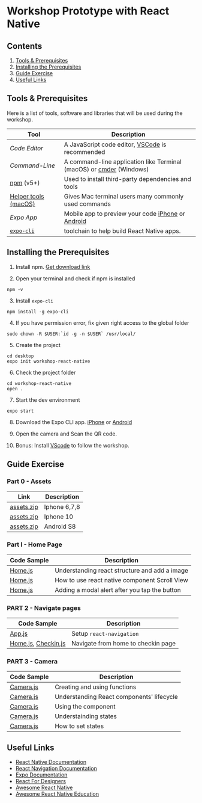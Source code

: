 # Workshop Prototype with React Native

## Contents

1. [Tools & Prerequisites](#tools--prerequisites)
2. [Installing the Prerequisites](#installing-the-prerequisites)
3. [Guide Exercise](#guide-exercise)
4. [Useful Links](#useful-links)

## Tools & Prerequisites

Here is a list of tools, software and libraries that will be used during the workshop.

| Tool  | Description |
|---|---|
| *Code Editor* | A JavaScript code editor, [VSCode](https://code.visualstudio.com/) is recommended
| *Command-Line* | A command-line application like Terminal (macOS) or [cmder](http://cmder.net/) (Windows)
| [npm](https://www.npmjs.com/get-npm) (v5+) | Used to install third-party dependencies and tools
| [Helper tools (macOS)](http://osxdaily.com/2014/02/12/install-command-line-tools-mac-os-x/) | Gives Mac terminal users many commonly used commands
| *Expo App* | Mobile app to preview your code [iPhone](https://itunes.apple.com/app/apple-store/id982107779) or [Android](https://play.google.com/store/apps/details?id=host.exp.exponent&referrer=www)
| [`expo-cli`](https://expo.io/) | toolchain to help build React Native apps.

## Installing the Prerequisites

1. Install npm. [Get download link](https://www.npmjs.com/get-npm)

2. Open your terminal and check if npm is installed

```
npm -v
```

3. Install `expo-cli`

```
npm install -g expo-cli
```

4. If you have permission error, fix given right access to the global folder

```
sudo chown -R $USER:`id -g -n $USER` /usr/local/
```

5. Create the project

```
cd desktop
expo init workshop-react-native
```

6. Check the project folder

```
cd workshop-react-native
open .
```

7. Start the dev environment

```
expo start
```

8. Download the Expo CLI app. [iPhone](https://itunes.apple.com/app/apple-store/id982107779) or [Android](https://play.google.com/store/apps/details?id=host.exp.exponent&referrer=www)

9. Open the camera and Scan the QR code.

10. Bonus: Install [VScode](https://code.visualstudio.com/download) to follow the workshop.

## Guide Exercise

### Part 0 - Assets

| Link  | Description |
|---|---|
| [assets.zip]() | Iphone 6,7,8
| [assets.zip]() | Iphone 10
| [assets.zip]() | Android S8

### Part I - Home Page

| Code Sample  | Description |
|---|---|
| [Home.js]() | Understanding react structure and add a image
| [Home.js]() | How to use react native component Scroll View
| [Home.js]() | Adding a modal alert after you tap the button

 
### PART 2 - Navigate pages

| Code Sample  | Description |
|---|---|
| [App.js]() | Setup `react-navigation`
| [Home.js](), [Checkin.js]() | Navigate from home to checkin page
 
### PART 3 - Camera

| Code Sample  | Description |
|---|---|
| [Camera.js]() | Creating and using functions
| [Camera.js]() | Understanding React components' lifecycle
| [Camera.js]() | Using the <Camera> component
| [Camera.js]() | Understainding states
| [Camera.js]() | How to set states

## Useful Links

- [React Native Documentation](https://facebook.github.io/react-native/docs/getting-started.html)
- [React Navigation Documentation](https://reactnavigation.org/)
- [Expo Documentation](https://github.com/jondot/awesome-react-native)
- [React For Designers](https://reactfordesigners.com/) 
- [Awesome React Native](https://github.com/jondot/awesome-react-native)
- [Awesome React Native Education](https://github.com/hsavit1/Awesome-React-Native-Education)
